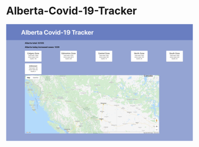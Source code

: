# Alberta-Covid-19-Tracker
![Homepage](https://github.com/zhouuualexander/alberta-covid-19-tracker/blob/master/Docs/Screen%20Shot%202020-11-27%20at%2010.45.45%20PM.png)
